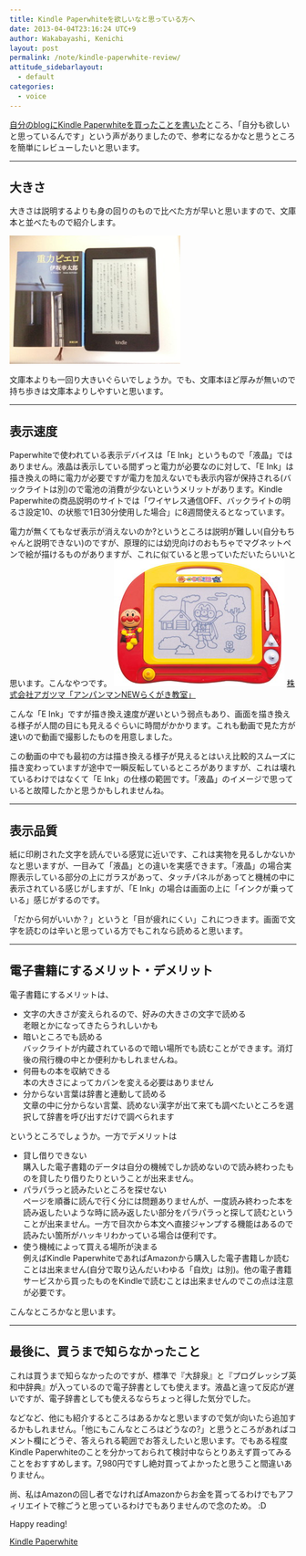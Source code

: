 ```yaml
---
title: Kindle Paperwhiteを欲しいなと思っている方へ
date: 2013-04-04T23:16:24 UTC+9
author: Wakabayashi, Kenichi
layout: post
permalink: /note/kindle-paperwhite-review/
attitude_sidebarlayout:
  - default
categories:
  - voice
---
```

[自分のblogにKindle Paperwhiteを買ったことを書いた](http://pote2.net/kenichi/kindle-has-come/)ところ、「自分も欲しいと思っているんです」という声がありましたので、参考になるかなと思うところを簡単にレビューしたいと思います。
- - -
## 大きさ
大きさは説明するよりも身の回りのもので比べた方が早いと思いますので、文庫本と並べたもので紹介します。

![大きさ比較](/assets/images/2013/04/size.jpg)

文庫本よりも一回り大きいぐらいでしょうか。でも、文庫本ほど厚みが無いので持ち歩きは文庫本よりしやすいと思います。
- - -
## 表示速度
Paperwhiteで使われている表示デバイスは「E Ink」というもので「液晶」ではありません。液晶は表示している間ずっと電力が必要なのに対して、「E Ink」は描き換えの時に電力が必要ですが電力を加えないでも表示内容が保持される(バックライトは別)ので電池の消費が少ないというメリットがあります。Kindle Paperwhiteの商品説明のサイトでは「ワイヤレス通信OFF、バックライトの明るさ設定10、の状態で1日30分使用した場合」に8週間使えるとなっています。

電力が無くてもなぜ表示が消えないのか?というところは説明が難しい(自分もちゃんと説明できない)のですが、原理的には幼児向けのおもちゃでマグネットペンで絵が描けるものがありますが、これに似ていると思っていただいたらいいと思います。こんなやつです。
![落書き](/assets/images/2013/04/rakugaki.jpg)
[株式会社アガツマ「アンパンマンNEWらくがき教室」](http://www.agatsuma.co.jp/goods/detail.php?id=228)

こんな「E Ink」ですが描き換え速度が遅いという弱点もあり、画面を描き換える様子が人間の目にも見えるぐらいに時間がかかります。これも動画で見た方が速いので動画で撮影したものを用意しました。

この動画の中でも最初の方は描き換える様子が見えるとはいえ比較的スムーズに描き変わっていますが途中で一瞬反転しているところがありますが、これは壊れているわけではなくて「E Ink」の仕様の範囲です。「液晶」のイメージで思っていると故障したかと思うかもしれませんね。

- - -
## 表示品質
紙に印刷された文字を読んでいる感覚に近いです、これは実物を見るしかないかなと思いますが、一目みて「液晶」との違いを実感できます。「液晶」の場合実際表示している部分の上にガラスがあって、タッチパネルがあってと機械の中に表示されている感じがしますが、「E Ink」の場合は画面の上に「インクが乗っている」感じがするのです。

「だから何がいいか？」というと「目が疲れにくい」これにつきます。画面で文字を読むのは辛いと思っている方でもこれなら読めると思います。

- - -
## 電子書籍にするメリット・デメリット
電子書籍にするメリットは、

- 文字の大きさが変えられるので、好みの大きさの文字で読める  
老眼とかになってきたらうれしいかも
- 暗いところでも読める  
バックライトが内蔵されているので暗い場所でも読むことができます。消灯後の飛行機の中とか便利かもしれませんね。
- 何冊もの本を収納できる  
本の大きさによってカバンを変える必要はありません
- 分からない言葉は辞書と連動して読める  
文章の中に分からない言葉、読めない漢字が出て来ても調べたいところを選択して辞書を呼び出すだけで調べられます

というところでしょうか。一方でデメリットは

- 貸し借りできない  
購入した電子書籍のデータは自分の機械でしか読めないので読み終わったものを貸したり借りたりということが出来ません。
- パラパラっと読みたいところを探せない  
ページを順番に読んで行く分には問題ありませんが、一度読み終わった本を読み返したいような時に読み返したい部分をパラパラっと探して読むということが出来ません。一方で目次から本文へ直接ジャンプする機能はあるので読みたい箇所がハッキリわかっている場合は便利です。
- 使う機械によって買える場所が決まる  
例えばKindle PaperwhiteであればAmazonから購入した電子書籍しか読むことは出来ません(自分で取り込んだいわゆる「自炊」は別)。他の電子書籍サービスから買ったものをKindleで読むことは出来ませんのでこの点は注意が必要です。

こんなところかなと思います。
- - -
## 最後に、買うまで知らなかったこと
これは買うまで知らなかったのですが、標準で『大辞泉』と『プログレッシブ英和中辞典』が入っているので電子辞書としても使えます。液晶と違って反応が遅いですが、電子辞書としても使えるならちょっと得した気分でした。

などなど、他にも紹介するところはあるかなと思いますので気が向いたら追加するかもしれません。「他にもこんなところはどうなの?」と思うところがあればコメント欄にどうぞ、答えられる範囲でお答えしたいと思います。でもある程度Kindle Paperwhiteのことを分かっておられて検討中ならとりあえず買ってみることをおすすめします。7,980円ですし絶対買ってよかったと思うこと間違いありません。

尚、私はAmazonの回し者でなければAmazonからお金を貰ってるわけでもアフィリエイトで稼ごうと思っているわけでもありませんので念のため。 :D

Happy reading!

[Kindle Paperwhite](http://www.amazon.co.jp/gp/product/B007OZO03M/)